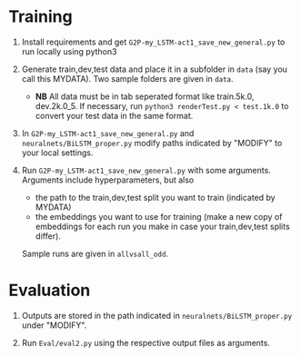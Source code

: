 # Training

1. Install requirements and get `G2P-my_LSTM-act1_save_new_general.py` to run locally using python3

2. Generate train,dev,test data and place it in a subfolder in `data` (say you call this MYDATA). Two sample folders are given in `data`.
   - **NB** All data must be in tab seperated format like train.5k.0, dev.2k.0_5. If necessary, run `python3 renderTest.py < test.1k.0` to convert your test data in the same format.

3. In `G2P-my_LSTM-act1_save_new_general.py` and `neuralnets/BiLSTM_proper.py` modify paths indicated by "MODIFY" to your local settings.

4. Run `G2P-my_LSTM-act1_save_new_general.py` with some arguments. Arguments include hyperparameters, but also 
   - the path to the train,dev,test split you want to train (indicated by MYDATA) 
   - the embeddings you want to use for training (make a new copy of embeddings for each run you make in case your train,dev,test splits differ). 

   Sample runs are given in `allvsall_odd`.

# Evaluation

1. Outputs are stored in the path indicated in `neuralnets/BiLSTM_proper.py` under "MODIFY". 

2. Run `Eval/eval2.py` using the respective output files as arguments.
